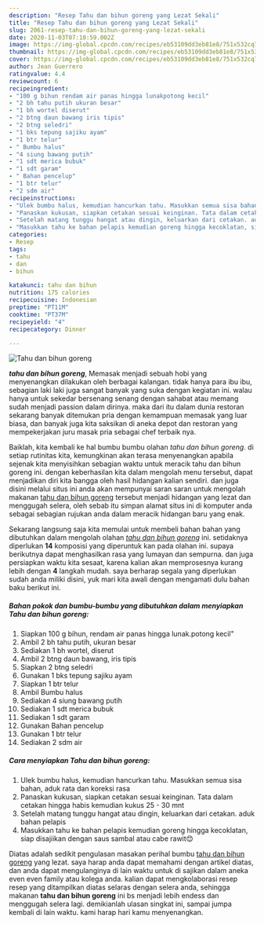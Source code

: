 ```yaml
---
description: "Resep Tahu dan bihun goreng yang Lezat Sekali"
title: "Resep Tahu dan bihun goreng yang Lezat Sekali"
slug: 2061-resep-tahu-dan-bihun-goreng-yang-lezat-sekali
date: 2020-11-03T07:10:59.002Z
image: https://img-global.cpcdn.com/recipes/eb53109dd3eb81e8/751x532cq70/tahu-dan-bihun-goreng-foto-resep-utama.jpg
thumbnail: https://img-global.cpcdn.com/recipes/eb53109dd3eb81e8/751x532cq70/tahu-dan-bihun-goreng-foto-resep-utama.jpg
cover: https://img-global.cpcdn.com/recipes/eb53109dd3eb81e8/751x532cq70/tahu-dan-bihun-goreng-foto-resep-utama.jpg
author: Jean Guerrero
ratingvalue: 4.4
reviewcount: 6
recipeingredient:
- "100 g bihun rendam air panas hingga lunakpotong kecil"
- "2 bh tahu putih ukuran besar"
- "1 bh wortel diserut"
- "2 btng daun bawang iris tipis"
- "2 btng seledri"
- "1 bks tepung sajiku ayam"
- "1 btr telur"
- " Bumbu halus"
- "4 siung bawang putih"
- "1 sdt merica bubuk"
- "1 sdt garam"
- " Bahan pencelup"
- "1 btr telur"
- "2 sdm air"
recipeinstructions:
- "Ulek bumbu halus, kemudian hancurkan tahu. Masukkan semua sisa bahan, aduk rata dan koreksi rasa"
- "Panaskan kukusan, siapkan cetakan sesuai keinginan. Tata dalam cetakan hingga habis kemudian kukus 25 - 30 mnt"
- "Setelah matang tunggu hangat atau dingin, keluarkan dari cetakan. aduk bahan pelapis"
- "Masukkan tahu ke bahan pelapis kemudian goreng hingga kecoklatan, siap disajiikan dengan saus sambal atau cabe rawit😊"
categories:
- Resep
tags:
- tahu
- dan
- bihun

katakunci: tahu dan bihun 
nutrition: 175 calories
recipecuisine: Indonesian
preptime: "PT11M"
cooktime: "PT37M"
recipeyield: "4"
recipecategory: Dinner

---
```



![Tahu dan bihun goreng](https://img-global.cpcdn.com/recipes/eb53109dd3eb81e8/751x532cq70/tahu-dan-bihun-goreng-foto-resep-utama.jpg)

<b><i>tahu dan bihun goreng</i></b>, Memasak menjadi sebuah hobi yang menyenangkan dilakukan oleh berbagai kalangan. tidak hanya para ibu ibu, sebagian laki laki juga sangat banyak yang suka dengan kegiatan ini. walau hanya untuk sekedar bersenang senang dengan sahabat atau memang sudah menjadi passion dalam dirinya. maka dari itu dalam dunia restoran sekarang banyak ditemukan pria dengan kemampuan memasak yang luar biasa, dan banyak juga kita saksikan di aneka depot dan restoran yang mempekerjakan juru masak pria sebagai chef terbaik nya.

Baiklah, kita kembali ke hal bumbu bumbu olahan <i>tahu dan bihun goreng</i>. di setiap rutinitas kita, kemungkinan akan terasa menyenangkan apabila sejenak kita menyisihkan sebagian waktu untuk meracik tahu dan bihun goreng ini. dengan keberhasilan kita dalam mengolah menu tersebut, dapat menjadikan diri kita bangga oleh hasil hidangan kalian sendiri. dan juga disini melalui situs ini anda akan mempunyai saran saran untuk mengolah makanan <u>tahu dan bihun goreng</u> tersebut menjadi hidangan yang lezat dan menggugah selera, oleh sebab itu simpan alamat situs ini di komputer anda sebagai sebagian rujukan anda dalam meracik hidangan baru yang enak.




Sekarang langsung saja kita memulai untuk membeli bahan bahan yang dibutuhkan dalam mengolah olahan <u><i>tahu dan bihun goreng</i></u> ini. setidaknya diperlukan <b>14</b> komposisi yang diperuntuk kan pada olahan ini. supaya berikutnya dapat menghasilkan rasa yang lumayan dan sempurna. dan juga persiapkan waktu kita sesaat, karena kalian akan memprosesnya kurang lebih dengan <b>4</b> langkah mudah. saya berharap segala yang diperlukan sudah anda miliki disini, yuk mari kita awali dengan mengamati dulu bahan baku berikut ini.

<!--inarticleads1-->

##### Bahan pokok dan bumbu-bumbu yang dibutuhkan dalam menyiapkan Tahu dan bihun goreng:

1. Siapkan 100 g bihun, rendam air panas hingga lunak.potong kecil&#34;
1. Ambil 2 bh tahu putih, ukuran besar
1. Sediakan 1 bh wortel, diserut
1. Ambil 2 btng daun bawang, iris tipis
1. Siapkan 2 btng seledri
1. Gunakan 1 bks tepung sajiku ayam
1. Siapkan 1 btr telur
1. Ambil  Bumbu halus
1. Sediakan 4 siung bawang putih
1. Sediakan 1 sdt merica bubuk
1. Sediakan 1 sdt garam
1. Gunakan  Bahan pencelup
1. Gunakan 1 btr telur
1. Sediakan 2 sdm air




<!--inarticleads2-->

##### Cara menyiapkan Tahu dan bihun goreng:

1. Ulek bumbu halus, kemudian hancurkan tahu. Masukkan semua sisa bahan, aduk rata dan koreksi rasa
1. Panaskan kukusan, siapkan cetakan sesuai keinginan. Tata dalam cetakan hingga habis kemudian kukus 25 - 30 mnt
1. Setelah matang tunggu hangat atau dingin, keluarkan dari cetakan. aduk bahan pelapis
1. Masukkan tahu ke bahan pelapis kemudian goreng hingga kecoklatan, siap disajiikan dengan saus sambal atau cabe rawit😊




Diatas adalah sedikit pengulasan masakan perihal bumbu <u>tahu dan bihun goreng</u> yang lezat. saya harap anda dapat memahami dengan artikel diatas, dan anda dapat mengulanginya di lain waktu untuk di sajikan dalam aneka even even family atau kolega anda. kalian dapat mengkolaborasi resep resep yang ditampilkan diatas selaras dengan selera anda, sehingga makanan <b>tahu dan bihun goreng</b> ini bs menjadi lebih endess dan menggugah selera lagi. demikianlah ulasan singkat ini, sampai jumpa kembali di lain waktu. kami harap hari kamu menyenangkan.
